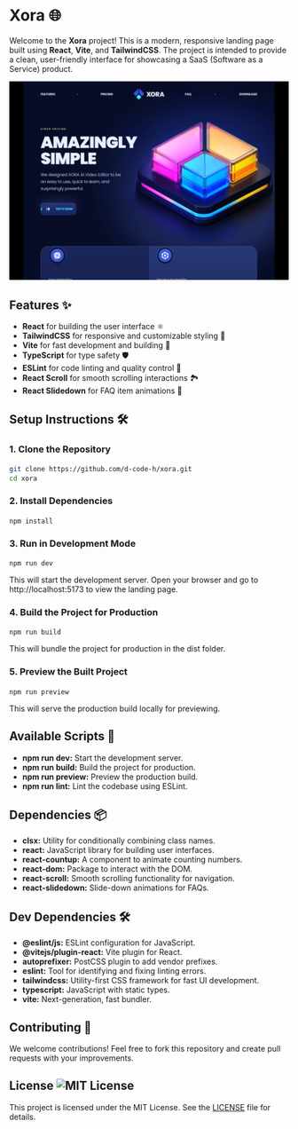 # Xora 🌐

Welcome to the **Xora** project! This is a modern, responsive landing page built using **React**, **Vite**, and **TailwindCSS**. The project is intended to provide a clean, user-friendly interface for showcasing a SaaS (Software as a Service) product.

![xora saas landing page](/public/xora.png)

## Features ✨

- **React** for building the user interface ⚛️
- **TailwindCSS** for responsive and customizable styling 🎨
- **Vite** for fast development and building 🚀
- **TypeScript** for type safety 🛡️
- **ESLint** for code linting and quality control 🧹
- **React Scroll** for smooth scrolling interactions 🏞️
- **React Slidedown** for FAQ item animations 📜

## Setup Instructions 🛠️

### 1. Clone the Repository

```bash
git clone https://github.com/d-code-h/xora.git
cd xora
```

### 2. Install Dependencies

`npm install`

### 3. Run in Development Mode

`npm run dev`

This will start the development server. Open your browser and go to http://localhost:5173 to view the landing page.

### 4. Build the Project for Production

`npm run build`

This will bundle the project for production in the dist folder.

### 5. Preview the Built Project

`npm run preview`

This will serve the production build locally for previewing.

## Available Scripts 📝

- **npm run dev:** Start the development server.
- **npm run build:** Build the project for production.
- **npm run preview:** Preview the production build.
- **npm run lint:** Lint the codebase using ESLint.

## Dependencies 📦

- **clsx:** Utility for conditionally combining class names.
- **react:** JavaScript library for building user interfaces.
- **react-countup:** A component to animate counting numbers.
- **react-dom:** Package to interact with the DOM.
- **react-scroll:** Smooth scrolling functionality for navigation.
- **react-slidedown:** Slide-down animations for FAQs.

## Dev Dependencies 🛠️

- **@eslint/js:** ESLint configuration for JavaScript.
- **@vitejs/plugin-react:** Vite plugin for React.
- **autoprefixer:** PostCSS plugin to add vendor prefixes.
- **eslint:** Tool for identifying and fixing linting errors.
- **tailwindcss:** Utility-first CSS framework for fast UI development.
- **typescript:** JavaScript with static types.
- **vite:** Next-generation, fast bundler.

## Contributing 🤝

We welcome contributions! Feel free to fork this repository and create pull requests with your improvements.

## License ![MIT License](https://img.shields.io/badge/license-MIT-blue.svg)

This project is licensed under the MIT License. See the [LICENSE](./LICENSE) file for details.
